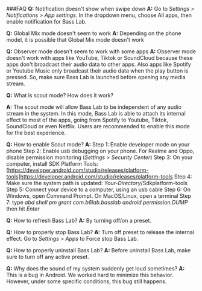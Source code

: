 ###FAQ
**Q:** Notification doesn't show when swipe down
**A:** Go to <em>Settings > Notifications > App settings</em>. In the dropdown menu, choose All apps, then enable notification for Bass Lab.

**Q:** Global Mix mode doesn't seem to work
**A:** Depending on the phone model, it is possible that Global Mix mode doesn't work

**Q:** Observer mode doesn't seem to work with some apps
**A:** Observer mode doesn't work with apps like YouTube, Tiktok or SoundCloud because these apps don't broadcast their audio data to other apps. Also apps like Spotify or Youtube Music only broadcast their audio data when the play button is pressed. So, make sure Bass Lab is launched before opening any media stream.

**Q:** What is scout mode? How does it work?

**A:** The scout mode will allow Bass Lab to be independent of any audio stream in the system. In this mode, Bass Lab is able to attach its internal effect to most of the apps, going from Spotify to Youtube, Tiktok, SoundCloud or even Netflix. Users are recommended to enable this mode for the best experience.

**Q:** How to enable Scout mode?
**A:**
Step 1: Enable developer mode on your phone
Step 2: Enable usb debugging on your phone. For Realme and Oppo, disable permission monitoring (<em>Settings > Security Center</em>)
Step 3: On your computer, install SDK Platform Tools: [https://developer.android.com/studio/releases/platform-tools]https://developer.android.com/studio/releases/platform-tools
Step 4: Make sure the system path is updated: <em>Your-Directory</em>/Sdkplatform-tools
Step 5: Connect your device to a computer, using an usb cable
Step 6: On Windows, open Command Prompt. On MacOS/Linux, open a terminal
Step 7: type <em>abd shell pm grant com.b6lab.basslab android.permission.DUMP</em> then hit <em>Enter</em>

**Q:** How to refresh Bass Lab?
**A:** By turning off/on a preset.

**Q:** How to properly stop Bass Lab?
**A:** Turn off preset to release the internal effect. Go to <em>Settings > Apps</em> to Force stop Bass Lab.

**Q:** How to properly uninstall Bass Lab?
**A:** Before uninstall Bass Lab, make sure to turn off any active preset.

**Q:** Why does the sound of my system suddenly get loud sometimes?
**A:** This is a bug in Android. We worked hard to minimize this behavior. However, under some specific conditions, this bug still happens.
